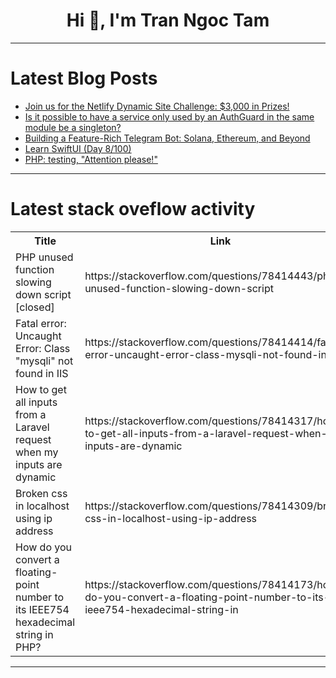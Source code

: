 <h1 align="center">Hi 👋, I'm Tran Ngoc Tam</h1>

---

# Latest Blog Posts 
<!-- BLOG-POST-LIST:START -->
- [Join us for the Netlify Dynamic Site Challenge: $3,000 in Prizes!](https://dev.to/devteam/join-us-for-the-netlify-dynamic-site-challenge-3000-in-prizes-3mfn)
- [Is it possible to have a service only used by an AuthGuard in the same module be a singleton?](https://dev.to/jerotas/is-it-possible-to-have-a-service-only-used-by-an-authguard-in-the-same-module-be-a-singleton-1fi3)
- [Building a Feature-Rich Telegram Bot: Solana, Ethereum, and Beyond](https://dev.to/prabirsinha/building-a-feature-rich-telegram-bot-solana-ethereum-and-beyond-4588)
- [Learn SwiftUI &lpar;Day 8/100&rpar;](https://dev.to/bitecode/learn-swiftui-day-8100-2587)
- [PHP: testing, &quot;Attention please!&quot;](https://dev.to/po0q/php-testing-attention-please-26o7)
<!-- BLOG-POST-LIST:END -->

---

# Latest stack oveflow activity
<table>
  <tr><th>Title</th><th>Link</th></tr>
  <!-- STACKOVERFLOW:START --><tr><td>PHP unused function slowing down script [closed]</td><td>https://stackoverflow.com/questions/78414443/php-unused-function-slowing-down-script</td></tr><tr><td>Fatal error: Uncaught Error: Class &quot;mysqli&quot; not found in IIS</td><td>https://stackoverflow.com/questions/78414414/fatal-error-uncaught-error-class-mysqli-not-found-in-iis</td></tr><tr><td>How to get all inputs from a Laravel request when my inputs are dynamic</td><td>https://stackoverflow.com/questions/78414317/how-to-get-all-inputs-from-a-laravel-request-when-my-inputs-are-dynamic</td></tr><tr><td>Broken css in localhost using ip address</td><td>https://stackoverflow.com/questions/78414309/broken-css-in-localhost-using-ip-address</td></tr><tr><td>How do you convert a floating-point number to its IEEE754 hexadecimal string in PHP?</td><td>https://stackoverflow.com/questions/78414173/how-do-you-convert-a-floating-point-number-to-its-ieee754-hexadecimal-string-in</td></tr><!-- STACKOVERFLOW:END -->
</table>

---


